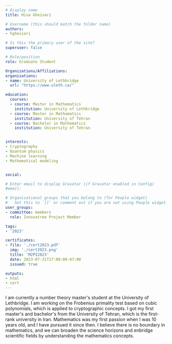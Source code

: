 ```yaml
---
# Display name
title: Hiva Gheisari

# Username (this should match the folder name)
authors:
- hgheisari

# Is this the primary user of the site?
superuser: false

# Role/position
role: Graduate Student

Organizations/Affiliations:
organizations:
- name: University of Lethbridge
  url: "https://www.uleth.ca/"

education:
  courses:
  - course: Master in Mathematics
    institution: University of Lethbridge
  - course: Master in Mathematics
    institution: University of Tehran
  - course: Bachelor in Mathematics
    institution: University of Tehran


interests:
- Cryptography
- Quantum physics
- Machine learning
- Mathematical modeling


social:

# Enter email to display Gravatar (if Gravatar enabled in Config)
#email:

# Organizational groups that you belong to (for People widget)
#   Set this to `[]` or comment out if you are not using People widget.
user_groups:
- committee: members
  role: Innovatree Project Member

tags:
- '2023'

certificates:
- file: './cert2023.pdf'
  img: './cert2023.png'
  title: 'M2PI2023'
  date: 2023-07-31T17:00:00-07:00
  issued: true

outputs:
- html
- cert
---
```

I am currently a number theory master's student at the University of Lethbridge.
I am working on the Frobenius primality test based on cubic polynomials, which
is applied to cryptographic concepts. I got my first master's and bachelor's
from the University of Tehran, which is the first-rank university in Iran.
Mathematics was my first passion when I was 10 years old, and I have pursued it
since then. I believe there is no boundary in mathematics, and we can broaden
the science horizons and enbridge scientific fields by understanding the
mathematics concepts.

